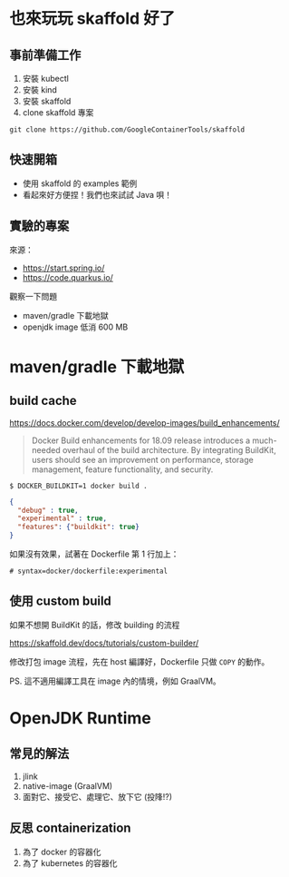 # 也來玩玩 skaffold 好了

## 事前準備工作

1. 安裝 kubectl
2. 安裝 kind
3. 安裝 skaffold
4. clone skaffold 專案

```
git clone https://github.com/GoogleContainerTools/skaffold
```

## 快速開箱

* 使用 skaffold 的 examples 範例
* 看起來好方便捏！我們也來試試 Java 唄！

## 實驗的專案

來源：

* https://start.spring.io/
* https://code.quarkus.io/


觀察一下問題

* maven/gradle 下載地獄
* openjdk image 低消 600 MB

# maven/gradle 下載地獄

## build cache

https://docs.docker.com/develop/develop-images/build_enhancements/

> Docker Build enhancements for 18.09 release introduces a much-needed overhaul of the build architecture. By integrating BuildKit, users should see an improvement on performance, storage management, feature functionality, and security.

```
$ DOCKER_BUILDKIT=1 docker build .
```
```json
{
  "debug" : true,
  "experimental" : true,
  "features": {"buildkit": true}
}
```

如果沒有效果，試著在 Dockerfile 第 1 行加上：

```
# syntax=docker/dockerfile:experimental
```

## 使用 custom build

如果不想開 BuildKit 的話，修改 building 的流程

https://skaffold.dev/docs/tutorials/custom-builder/

修改打包 image 流程，先在 host 編譯好，Dockerfile 只做 `COPY` 的動作。

PS. 這不適用編譯工具在 image 內的情境，例如 GraalVM。

# OpenJDK Runtime


## 常見的解法

1. jlink
2. native-image (GraalVM)
3. 面對它、接受它、處理它、放下它 (投䧏!?)

## 反思 containerization

1. 為了 docker 的容器化
2. 為了 kubernetes 的容器化


